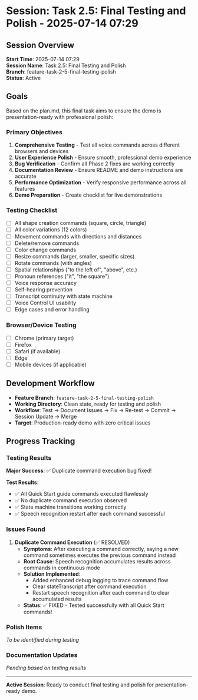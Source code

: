 # Session: Task 2.5: Final Testing and Polish - 2025-07-14 07:29

## Session Overview
**Start Time**: 2025-07-14 07:29  
**Session Name**: Task 2.5: Final Testing and Polish  
**Branch**: feature-task-2-5-final-testing-polish  
**Status**: Active  

## Goals
Based on the plan.md, this final task aims to ensure the demo is presentation-ready with professional polish:

### Primary Objectives
1. **Comprehensive Testing** - Test all voice commands across different browsers and devices
2. **User Experience Polish** - Ensure smooth, professional demo experience
3. **Bug Verification** - Confirm all Phase 2 fixes are working correctly
4. **Documentation Review** - Ensure README and demo instructions are accurate
5. **Performance Optimization** - Verify responsive performance across all features
6. **Demo Preparation** - Create checklist for live demonstrations

### Testing Checklist
- [ ] All shape creation commands (square, circle, triangle)
- [ ] All color variations (12 colors)
- [ ] Movement commands with directions and distances
- [ ] Delete/remove commands
- [ ] Color change commands
- [ ] Resize commands (larger, smaller, specific sizes)
- [ ] Rotate commands (with angles)
- [ ] Spatial relationships ("to the left of", "above", etc.)
- [ ] Pronoun references ("it", "the square")
- [ ] Voice response accuracy
- [ ] Self-hearing prevention
- [ ] Transcript continuity with state machine
- [ ] Voice Control UI usability
- [ ] Edge cases and error handling

### Browser/Device Testing
- [ ] Chrome (primary target)
- [ ] Firefox
- [ ] Safari (if available)
- [ ] Edge
- [ ] Mobile devices (if applicable)

## Development Workflow
- **Feature Branch**: `feature-task-2-5-final-testing-polish`
- **Working Directory**: Clean state, ready for testing and polish
- **Workflow**: Test → Document Issues → Fix → Re-test → Commit → Session Update → Merge
- **Target**: Production-ready demo with zero critical issues

## Progress Tracking

### Testing Results
**Major Success**: ✅ Duplicate command execution bug fixed!

**Test Results**:
- ✅ All Quick Start guide commands executed flawlessly
- ✅ No duplicate command execution observed
- ✅ State machine transitions working correctly
- ✅ Speech recognition restart after each command successful

### Issues Found
1. **Duplicate Command Execution** (✅ RESOLVED)
   - **Symptoms**: After executing a command correctly, saying a new command sometimes executes the previous command instead
   - **Root Cause**: Speech recognition accumulates results across commands in continuous mode
   - **Solution Implemented**: 
     - Added enhanced debug logging to trace command flow
     - Clear stateTranscript after command execution 
     - Restart speech recognition after each command to clear accumulated results
   - **Status**: ✅ FIXED - Tested successfully with all Quick Start commands!

### Polish Items
*To be identified during testing*

### Documentation Updates
*Pending based on testing results*

---

**Active Session**: Ready to conduct final testing and polish for presentation-ready demo.